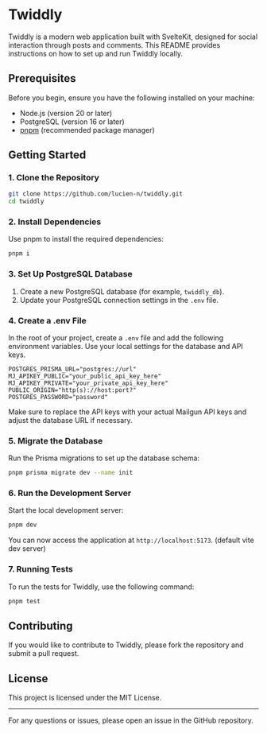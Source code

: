 # Twiddly

Twiddly is a modern web application built with SvelteKit, designed for social interaction through posts and comments. This README provides instructions on how to set up and run Twiddly locally.

## Prerequisites

Before you begin, ensure you have the following installed on your machine:

- Node.js (version 20 or later)
- PostgreSQL (version 16 or later)
- [pnpm](https://pnpm.io/) (recommended package manager)

## Getting Started

### 1. Clone the Repository

```bash
git clone https://github.com/lucien-n/twiddly.git
cd twiddly
```

### 2. Install Dependencies

Use pnpm to install the required dependencies:

```bash
pnpm i
```

### 3. Set Up PostgreSQL Database

1. Create a new PostgreSQL database (for example, `twiddly_db`).
2. Update your PostgreSQL connection settings in the `.env` file.

### 4. Create a .env File

In the root of your project, create a `.env` file and add the following environment variables. Use your local settings for the database and API keys.

```dotenv
POSTGRES_PRISMA_URL="postgres://url"
MJ_APIKEY_PUBLIC="your_public_api_key_here"
MJ_APIKEY_PRIVATE="your_private_api_key_here"
PUBLIC_ORIGIN="http(s)://host:port?"
POSTGRES_PASSWORD="password"
```

Make sure to replace the API keys with your actual Mailgun API keys and adjust the database URL if necessary.

### 5. Migrate the Database

Run the Prisma migrations to set up the database schema:

```bash
pnpm prisma migrate dev --name init
```

### 6. Run the Development Server

Start the local development server:

```bash
pnpm dev
```

You can now access the application at `http://localhost:5173`. (default vite dev server)

### 7. Running Tests

To run the tests for Twiddly, use the following command:

```bash
pnpm test
```

## Contributing

If you would like to contribute to Twiddly, please fork the repository and submit a pull request.

## License

This project is licensed under the MIT License.

---

For any questions or issues, please open an issue in the GitHub repository.
